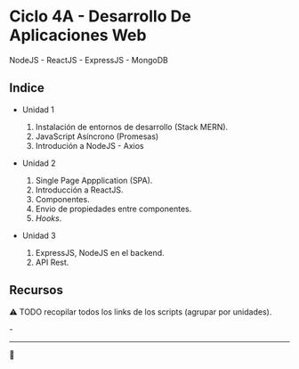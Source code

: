 # Ciclo 4A - Desarrollo De Aplicaciones Web

NodeJS - ReactJS - ExpressJS - MongoDB

## Indice

- Unidad 1

  1. Instalación de entornos de desarrollo (Stack MERN).
  2. JavaScript Asíncrono (Promesas)
  3. Introdución a NodeJS - Axios

- Unidad 2

  1. Single Page Appplication (SPA).
  2. Introducción a ReactJS.
  3. Componentes.
  4. Envio de propiedades entre componentes.
  5. _Hooks_.

- Unidad 3
  1. ExpressJS, NodeJS en el backend.
  2. API Rest.

## Recursos

⚠ TODO recopilar todos los links de los scripts (agrupar por unidades).

-[]()

---

🖖

